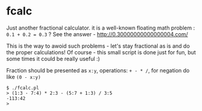 # fcalc
Just another fractional calculator.
it is a well-known floating math problem : `0.1 + 0.2 = 0.3` ?
See the answer - http://0.30000000000000004.com/

This is the way to awoid such problems - let's stay fractional as is and do the proper calculations!
Of course - this small script is done just for fun, but some times it could be really useful :)

Fraction should be presented as `x:y`, operations: `+ - * /`, for negation do like `(0 - x:y)`

```
$ ./fcalc.pl
> (1:3 - 7:4) * 2:3 - (5:7 + 1:3) / 3:5
-113:42
>
```


